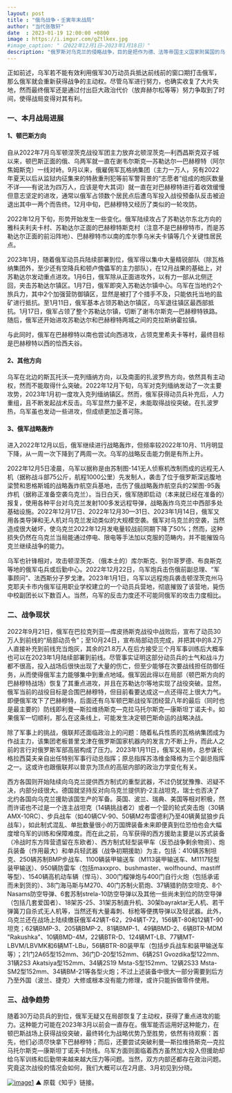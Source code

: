 ```yaml
---
layout: post
title : "俄乌战争・壬寅年末战局"
author: "当代张敬轩"
date  : 2023-01-19 12:00:00 +0800
image : https://i.imgur.com/gZtlkex.jpg
#image_caption: "（2022年12月1日—2023年1月18日）"
description: "俄罗斯对乌克兰的侵略战争，目的是把作为德、法等帝国主义国家附属国的乌克兰的全部或局部重新纳入俄罗斯帝国主义的控制下，乃至于进一步变成殖民地。"
---
```


正如前述，乌军若不能有效利用俄军30万动员兵抵达前线前的窗口期打击俄军，那么俄军就会重新获得战争的主动权。尽管乌军进行努力，也确实收复了大片失地，然而最终俄军还是通过付出巨大政治代价（放弃赫尔松等等）努力争取到了时间，使得战局变得对其有利。

<!--more-->

### 一、本月战局进展

#### 1、顿巴斯方向

自从2022年7月乌军顿涅茨克战役军团主力放弃北顿涅茨克—利西昌斯克双子城以来，顿巴斯正面的俄、乌两军就一直在谢韦尔斯克—苏勒达尔—巴赫穆特（阿尔焦姆斯克）一线对峙。9月以来，俄雇佣军瓦格纳集团（主力一万人，另有2022年夏天以后从监狱内征集来的特赦重刑犯等前军警背景的“志愿者”组成的炮灰数量不详——有说法为四万人，应该是夸大其词）就一直在对巴赫穆特进行着收效缓慢但意志坚定的进攻，通常以俄军占领数个居民点后遭乌军投入战役预备队反击被迫退出其中一两个而告终。12月中旬，巴赫穆特又经历了类似的一轮攻防。

2022年12月下旬，形势开始发生一些变化。俄军陆续攻占了苏勒达尔东北方向的雅科夫利夫卡村、苏勒达尔正面的巴赫穆特斯克村（注意不是巴赫穆特市，而是苏勒达尔正面的前沿阵地）、巴赫穆特市以南的库尔季乌米夫卡镇等几个关键性居民点。

2023年1月，随着俄军动员兵陆续部署到位，俄军得以集中大量精锐部队（除瓦格纳集团外，至少还有空降兵和顿卢傀儡军的主力部队），在12月战果的基础上，对苏勒达尔发动重点进攻。1月6日，俄军除从正面进攻外，以有力一部从北侧迂回，夹击苏勒达尔镇区。1月7日，俄军即突入苏勒达尔镇中心。乌军在当地约2个旅兵力，其中2个加强营防御镇区，显然是被打了个措手不及，只能依托当地的盐矿进行抵抗。至1月11日，俄军基本占领苏勒达尔镇区，乌军退往镇区最西部抵抗。1月17日，俄军占领了整个苏勒达尔镇，切断了谢韦尔斯克—巴赫穆特铁路。随后，俄军还开始进攻苏勒达尔和巴赫穆特两城之间的克拉斯纳霍拉镇。

与此同时，俄军在巴赫穆特以南也尝试向西进攻，占领克里希夫卡等村，最终目标是巴赫穆特以西的恰西夫谷。

#### 2、其他方向

乌军在北边的斯瓦托沃—克列缅纳方向，以及南面的扎波罗热方向，依然具有主动权，然而不能取得什么突破。2022年12月下旬，乌军对克列缅纳发动了一次主要攻势，2023年1月初一度攻入克列缅纳镇区。然而，俄军获得动员兵补充后，人力重组，且不断发起战术反击。乌军显然力量不足，未能取得战役突破。在扎波罗热，乌军虽也发动一些进攻，但成绩更加乏善可陈。

#### 3、俄军战略轰炸

进入2022年12月以后，俄军继续进行战略轰炸，但频率较2022年10月、11月明显下降，从一周一次下降到了两周一次。乌军的战略反击能力倒是有所上升。

2022年12月5日凌晨，乌军以据称是由苏制图-141无人侦察机改制而成的远程无人机（据称战斗部75公斤，航程1000公里）先发制人，袭击了位于俄罗斯深远腹地梁赞和恩格斯城的战略轰炸航空兵基地，击伤了俄战略轰炸航空兵的2架图-95轰炸机（据称正准备空袭乌克兰）。当日白天，俄军随即启动（本来就已经在准备的）报复，使用各种平台对乌克兰发射100多发远程导弹，战略轰炸乌克兰中西部多处基础设施。2022年12月17日、2022年12月30—31日、2023年1月14日，俄军又用各类导弹和无人机对乌克兰发动类似的大规模空袭。俄军对乌克兰的空袭，当然造成很大破坏，使乌克兰2022年12月发电量较战前同期下降了50%；然而，这种损失仍然在乌克兰当局能通过停电、限电等手法加以克服的范畴内，并不能摧毁乌克兰继续战争的能力。

乌军也针锋相对，攻击顿涅茨克、（俄本土的）库尔斯克、别尔哥罗德、布良斯克等地的俄军屯兵或后勤中心。2022年12月22日，乌军炮兵击伤俄前副总理、“军事顾问”、法西斯分子罗戈津。2023年1月1日，乌军以远程炮兵袭击顿涅茨克州马克耶夫卡市内俄军征用职业学校建立的一个动员兵营地，彻底摧毁了该营地，毙伤中校副团长以下数百人。当然，乌军的反击力度还不可能同俄军的攻击力度相比。


### 二、战争现状

2022年9月21日，俄军在巴拉克列亚—库皮扬斯克战役中战败后，宣布了动员30万人到前线的“局部动员令”；至10月24日，宣布局部动员完成，并把其中的8.2万人直接补充到前线充当炮灰，其余的21.8万人在后方接受三个月军事训练后大概率也可以在2023年1月陆续部署到前线。尽管事实证明这部分动员兵的士气和战斗力都不很高，投入战场后很快出现了大量的伤亡，但至少能够在次要战线担任防御任务，从而使得俄军主力能够集中到重点地域。俄军因此得以在局部（顿巴斯方向的巴赫穆特战场）恢复了其重点进攻，并且在苏勒达尔等地实现了战役突破。显然，俄军当前的战役目标是合围巴赫穆特，但目前看要达成这一点还得花上很大力气。即便俄军攻下了巴赫穆特，后面还有乌军顿巴斯战役军团经营八年的最后（同时也是最主要的）防线即利曼—斯拉维扬斯克—克拉马托尔斯克—康斯坦丁诺夫卡。如果俄军一切顺利，那么在这条线上，可能发生决定顿巴斯命运的战略决战。

除了军事上的挑战，俄联邦还面临政治上的问题：随着私兵性质的瓦格纳集团成为作战主力，该集团老板普里戈津在俄罗斯国家机器内的发言力不断上升，而此人之前的言行对俄罗斯军部高层构成了压力。2023年1月11日，俄军又易帅，总参谋长格拉西莫夫亲自出任特别军事行动总指挥；原总指挥苏洛维金降格为三个副总指挥之一。这或许也跟俄联邦以普京为顶点的高层内部的政治力学变化有关。

西方各国则开始陆续向乌克兰提供西方制式的重型武器，不过仍犹犹豫豫、迟疑不决，内部分歧很大。德国就坚持反对向乌克兰提供豹-2主战坦克，瑞士也否决了北约各国向乌克兰援助该国生产的军备。英国、波兰、瑞典、美国等相对积极，然而许诺也不过是一个连主战坦克（14辆挑战者2）或者一个营的轮式突击炮（30辆AMX-10RC）、步兵战车（如40辆CV-90、50辆M2布雷德利乃至40辆黄鼠狼步兵战车），如此制式混乱、单批数量很小的万国牌装备未来即便真到位恐怕也会大幅度增乌军的训练和保障难度。而在此之前，乌军获得的西方援助主要是以苏式装备（冷战时东方阵营遗留在东欧者）、西方制式轻型装甲车（反恐战争剩余物资）、炮兵装备（作用最大）和单兵轻武器（战争初期援助）为主，包括：410辆苏制坦克、250辆苏制BMP步战车、1100辆装甲输送车（M113装甲输送车、M1117轻型装甲输送）、950辆防雷车（包括maxxpro、bushmaster、wolfhound、mastiff等型）、1540辆高机动车辆（悍马）、300门榴弹炮与400门自行火炮（包括承诺而未到货的）、38门海马斯与M270、40门苏制火箭炮、37辆猎豹防空坦克、8个Nasams防空导弹、6套苏制strela-10防空导弹以及其他一些尚未到位的防空导弹（包括几套爱国者）、18架苏-25、31架苏制直升机、30架bayraktar无人机、若干弹簧刀自杀式无人机等，当然还有大量毒刺、标枪等便携导弹以及轻武器。此外，乌克兰还在战场上陆续缴获俄军42辆T-62，294辆T-72，156辆T-80和12辆T-90坦克；62辆BMP-3、205辆BMP-2、81辆BMP-1、49辆BMD-2、6辆BTR-MDM "Rakushka"、10辆BMD-4M，22辆BTR-D、124辆MT-LB、77辆MT-LBVM/LBVMK和6辆MT-LBu，56辆BTR-80装甲车（包括步兵战车和装甲输送车等）；21门2A65型152mm、36门D-20型152mm、6辆2S1 Gvozdika型122mm、31辆2S3 Akatsiya型152mm、34辆2S19 Msta-S型152mm、12辆2S33 Msta-SM2型152mm、34辆BM-21等各型火炮；不过上述装备中很大一部分需要到后方乃至外国（波兰、捷克）大修或根本没有能力修理，或许只能拆做零件使用。


### 三、战争趋势

随着30万动员兵的到位，俄军无疑又在局部恢复了主动权，获得了重点进攻的能力。这种能力可能在2023年3月以前会一直存在。俄军能否运用好这种能力，在顿巴斯战场上获得战役突破，最终转化为战略优势乃至胜势，依然有待观察：首先，他们必须尽快拿下巴赫穆特；而后，还要尝试突破利曼—斯拉维扬斯克—克拉马托尔斯克—康斯坦丁诺夫卡防线。乌军方面则面临着西方虽然加大投入但援助却给乌军训练和后勤带来越来越大压力等问题。当然，双方内部还都存在政治问题。究竟这次战役的情况会如何，我们大概可以在2月底、3月初见到分晓。

[![image1](https://i.imgur.com/PScyUUS.png)](https://zhuanlan.zhihu.com/p/600145975)
▲ 原载《知乎》链接。

<!--END-->
